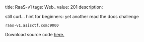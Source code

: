title: RaaS-v1
tags: Web_
value: 201
description: <p>still curl...
hint for beginners: yet another read the docs challenge</p>
<pre><code>raas-v1.asisctf.com:9000
</code></pre>
<p>Download source code <a href="/tasks/raas-v1_afd060a5b7f77d6b804b3e33556076804b665f38.txz">here.</a></p>
